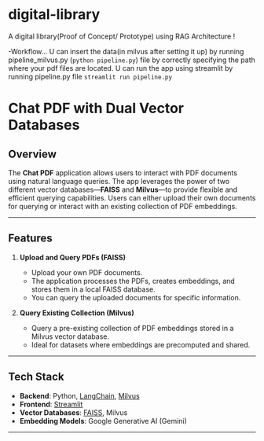 # digital-library
A digital library(Proof of Concept/ Prototype) using RAG Architecture ! 

-Workflow...
U can insert the data(in milvus after setting it up) by running pipeline_milvus.py (`python pipeline.py`) file by correctly specifying the path where your pdf files are located.
U can run the app using streamlit by running pipeline.py file `streamlit run pipeline.py`




# Chat PDF with Dual Vector Databases

## Overview

The **Chat PDF** application allows users to interact with PDF documents using natural language queries. The app leverages the power of two different vector databases—**FAISS** and **Milvus**—to provide flexible and efficient querying capabilities. Users can either upload their own documents for querying or interact with an existing collection of PDF embeddings.

---

## Features

1. **Upload and Query PDFs (FAISS)**  
   - Upload your own PDF documents.  
   - The application processes the PDFs, creates embeddings, and stores them in a local FAISS database.  
   - You can query the uploaded documents for specific information.

2. **Query Existing Collection (Milvus)**  
   - Query a pre-existing collection of PDF embeddings stored in a Milvus vector database.  
   - Ideal for datasets where embeddings are precomputed and shared.

---

## Tech Stack

- **Backend**: Python, [LangChain](https://www.langchain.com/), [Milvus](https://milvus.io/)  
- **Frontend**: [Streamlit](https://streamlit.io/)  
- **Vector Databases**: [FAISS](https://github.com/facebookresearch/faiss), Milvus  
- **Embedding Models**: Google Generative AI (Gemini)

---


